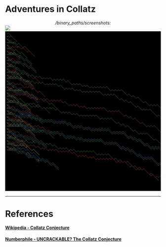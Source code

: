 # Adventures in Collatz

<p align="center">
<div align="center"><i>/binary_paths/screenshots:</i></div>
<img src="binary_paths/screenshots/screenshot.png">
<img src="binary_paths/screenshots/screenshot2.png">
</p>

-------------------

# References

#### [Wikipedia - Collatz Conjecture](https://en.wikipedia.org/wiki/Collatz_conjecture)
#### [Numberphile - UNCRACKABLE? The Collatz Conjecture](https://youtu.be/5mFpVDpKX70)
